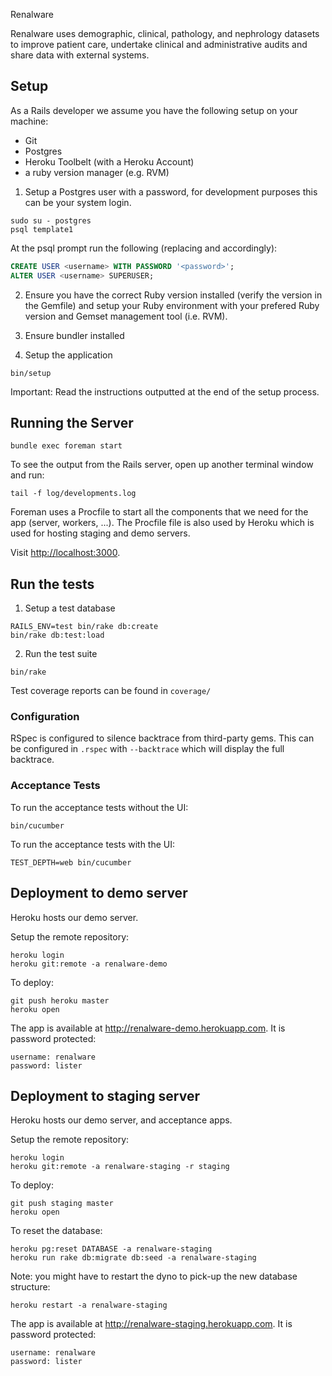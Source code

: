 Renalware

Renalware uses demographic, clinical, pathology, and nephrology datasets to improve patient care,
undertake clinical and administrative audits and share data with external systems.

## Setup

As a Rails developer we assume you have the following setup on your machine:

* Git
* Postgres
* Heroku Toolbelt (with a Heroku Account)
* a ruby version manager (e.g. RVM)

1. Setup a Postgres user with a password, for development purposes this can be your system login.

  ```
  sudo su - postgres
  psql template1
  ```

  At the psql prompt run the following (replacing <username> and <password> accordingly):

  ```sql
  CREATE USER <username> WITH PASSWORD '<password>';
  ALTER USER <username> SUPERUSER;
  ```

2. Ensure you have the correct Ruby version installed (verify the version in the Gemfile) and setup your Ruby
environment with your prefered Ruby version and Gemset management tool (i.e. RVM).

3. Ensure bundler installed

4. Setup the application

  ```
  bin/setup
  ```

  Important: Read the instructions outputted at the end of the setup process.

## Running the Server

    bundle exec foreman start

To see the output from the Rails server, open up another terminal window and run:

    tail -f log/developments.log

Foreman uses a Procfile to start all the components that we need for the app (server, workers, ...).  The Procfile file is also used by Heroku which is used for hosting staging and demo servers.

Visit [http://localhost:3000](http://localhost:3000).

## Run the tests

1. Setup a test database

  ```
  RAILS_ENV=test bin/rake db:create
  bin/rake db:test:load
  ```

2. Run the test suite

  ```
  bin/rake
  ```

Test coverage reports can be found in `coverage/`

### Configuration

RSpec is configured to silence backtrace from third-party gems. This can be
configured in `.rspec` with `--backtrace` which will display the full backtrace.

### Acceptance Tests

To run the acceptance tests without the UI:

    bin/cucumber

To run the acceptance tests with the UI:

    TEST_DEPTH=web bin/cucumber

## Deployment to demo server

Heroku hosts our demo server.

Setup the remote repository:

    heroku login
    heroku git:remote -a renalware-demo

To deploy:

    git push heroku master
    heroku open

The app is available at http://renalware-demo.herokuapp.com. It is password protected:

    username: renalware
    password: lister

## Deployment to staging server

Heroku hosts our demo server, and acceptance apps.

Setup the remote repository:

    heroku login
    heroku git:remote -a renalware-staging -r staging

To deploy:

    git push staging master
    heroku open

To reset the database:

    heroku pg:reset DATABASE -a renalware-staging
    heroku run rake db:migrate db:seed -a renalware-staging

Note: you might have to restart the dyno to pick-up the new database structure:

    heroku restart -a renalware-staging

The app is available at http://renalware-staging.herokuapp.com. It is password protected:

    username: renalware
    password: lister
